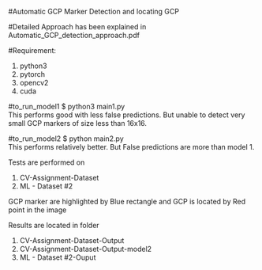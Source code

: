 #Automatic GCP Marker Detection and locating GCP

#Detailed Approach has been explained in Automatic_GCP_detection_approach.pdf 

#Requirement:
 1. python3
 2. pytorch
 3. opencv2
 4. cuda

#to_run_model1  $ python3 main1.py		
 This performs good with less false predictions. But unable to detect very small GCP markers of size less than 16x16.

#to_run_model2  $ python main2.py			
 This performs relatively better. But False predictions are more than model 1.

Tests are performed on 
1. CV-Assignment-Dataset
2. ML - Dataset #2

GCP marker are highlighted by Blue rectangle and GCP is located by Red point in the image

Results are located in folder
1. CV-Assignment-Dataset-Output
2. CV-Assignment-Dataset-Output-model2
2. ML - Dataset #2-Ouput
